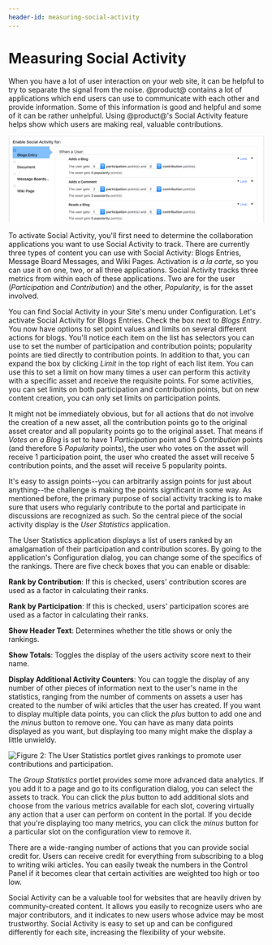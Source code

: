 ```yaml
---
header-id: measuring-social-activity
---
```


# Measuring Social Activity

When you have a lot of user interaction on your web site, it can be helpful to
try to separate the signal from the noise. @product@ contains a lot of
applications which end users can use to communicate with each other and provide
information. Some of this information is good and helpful and some of it can be
rather unhelpful. Using @product@'s Social Activity feature helps show which
users are making real, valuable contributions.

![Figure 1: The Social Activity page of the Control Panel allows you to enable social activity for assets and specify points for participation and contributions.](../../../images/social-activity.png)

To activate Social Activity, you'll first need to determine the collaboration
applications you want to use Social Activity to track. There are currently three
types of content you can use with Social Activity: Blogs Entries, Message Board
Messages, and Wiki Pages. Activation is *a la carte*, so you can use it on one,
two, or all three applications. Social Activity tracks three metrics from within
each of these applications. Two are for the user (*Participation* and
*Contribution*) and the other, *Popularity*, is for the asset involved.

You can find Social Activity in your Site's menu under Configuration. Let's
activate Social Activity for Blogs Entries. Check the box next to *Blogs Entry*.
You now have options to set point values and limits on several different actions
for blogs. You'll notice each item on the list has selectors you can use to set
the number of participation and contribution points; popularity points are tied
directly to contribution points. In addition to that, you can expand the box by
clicking *Limit* in the top right of each list item. You can use this to set a
limit on how many times a user can perform this activity with a specific asset
and receive the requisite points. For some activities, you can set limits on
both participation and contribution points, but on new content creation, you can
only set limits on participation points.

It might not be immediately obvious, but for all actions that do not involve the
creation of a new asset, all the contribution points go to the original asset
creator and all popularity points go to the original asset. That means if *Votes
on a Blog* is set to have 1 *Participation* point and 5 *Contribution* points
(and therefore 5 *Popularity* points), the user who votes on the asset will
receive 1 participation point, the user who created the asset will receive 5
contribution points, and the asset will receive 5 popularity points. 

It's easy to assign points--you can arbitrarily assign points for just about
anything--the challenge is making the points significant in some way. As
mentioned before, the primary purpose of social activity tracking is to make
sure that users who regularly contribute to the portal and participate in
discussions are recognized as such. So the central piece of the social activity
display is the *User Statistics* application.

The User Statistics application displays a list of users ranked by an amalgamation
of their participation and contribution scores. By going to the application's
Configuration dialog, you can change some of the specifics of the rankings. There
are five check boxes that you can enable or disable:

**Rank by Contribution**: If this is checked, users' contribution scores are
used as a factor in calculating their ranks.

**Rank by Participation**: If this is checked, users' participation scores are
used as a factor in calculating their ranks.

**Show Header Text**: Determines whether the title shows or only the rankings.

**Show Totals**: Toggles the display of the users activity score next to their
name.

**Display Additional Activity Counters**: You can toggle the display of any
number of other pieces of information next to the user's name in the statistics,
ranging from the number of comments on assets a user has created to the number
of wiki articles that the user has created. If you want to display multiple data
points, you can click the *plus* button to add one and the *minus* button to
remove one. You can have as many data points displayed as you want, but
displaying too many might make the display a little unwieldy.

![Figure 2: The User Statistics portlet gives rankings to promote user contributions and participation.](../../../images/social-statistics.png)

The *Group Statistics* portlet provides some more advanced data analytics. If
you add it to a page and go to its configuration dialog, you can select the
assets to track. You can click the *plus* button to add additional slots and
choose from the various metrics available for each slot, covering virtually any
action that a user can perform on content in the portal. If you decide that
you're displaying too many metrics, you can click the *minus* button for a
particular slot on the configuration view to remove it.

There are a wide-ranging number of actions that you can provide social credit
for. Users can receive credit for everything from subscribing to a blog to
writing wiki articles. You can easily tweak the numbers in the Control Panel if
it becomes clear that certain activities are weighted too high or too low.

Social Activity can be a valuable tool for websites that are heavily driven by
community-created content. It allows you easily to recognize users who are major
contributors, and it indicates to new users whose advice may be most
trustworthy. Social Activity is easy to set up and can be configured differently
for each site, increasing the flexibility of your website.
